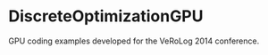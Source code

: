DiscreteOptimizationGPU
=======================

GPU coding examples developed for the VeRoLog 2014 conference.

